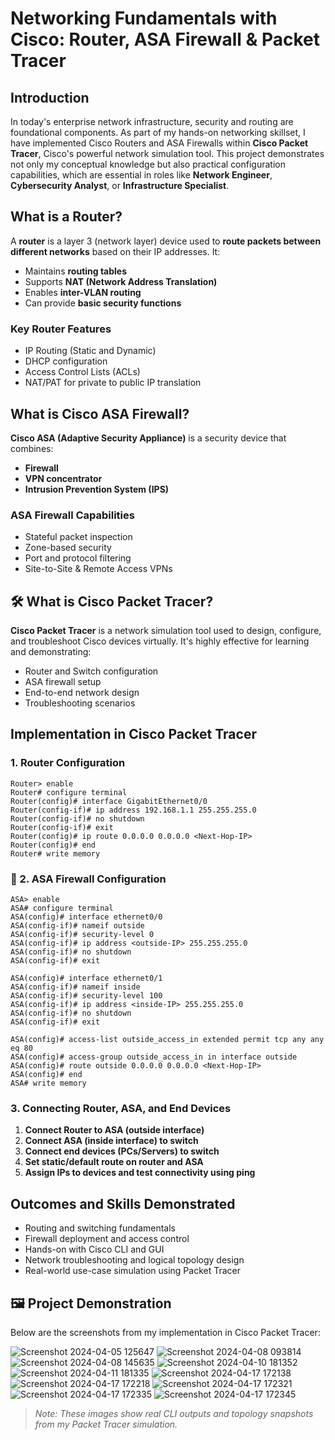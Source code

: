 #  Networking Fundamentals with Cisco: Router, ASA Firewall & Packet Tracer

##  Introduction

In today's enterprise network infrastructure, security and routing are foundational components. As part of my hands-on networking skillset, I have implemented Cisco Routers and ASA Firewalls within **Cisco Packet Tracer**, Cisco's powerful network simulation tool. This project demonstrates not only my conceptual knowledge but also practical configuration capabilities, which are essential in roles like **Network Engineer**, **Cybersecurity Analyst**, or **Infrastructure Specialist**.


##  What is a Router?

A **router** is a layer 3 (network layer) device used to **route packets between different networks** based on their IP addresses. It:

- Maintains **routing tables**
- Supports **NAT (Network Address Translation)**
- Enables **inter-VLAN routing**
- Can provide **basic security functions**

###  Key Router Features
- IP Routing (Static and Dynamic)
- DHCP configuration
- Access Control Lists (ACLs)
- NAT/PAT for private to public IP translation


##  What is Cisco ASA Firewall?

**Cisco ASA (Adaptive Security Appliance)** is a security device that combines:

- **Firewall**
- **VPN concentrator**
- **Intrusion Prevention System (IPS)**

###  ASA Firewall Capabilities
- Stateful packet inspection
- Zone-based security
- Port and protocol filtering
- Site-to-Site & Remote Access VPNs



## 🛠 What is Cisco Packet Tracer?

**Cisco Packet Tracer** is a network simulation tool used to design, configure, and troubleshoot Cisco devices virtually. It's highly effective for learning and demonstrating:

- Router and Switch configuration
- ASA firewall setup
- End-to-end network design
- Troubleshooting scenarios



##  Implementation in Cisco Packet Tracer

###  1. Router Configuration
```plaintext
Router> enable
Router# configure terminal
Router(config)# interface GigabitEthernet0/0
Router(config-if)# ip address 192.168.1.1 255.255.255.0
Router(config-if)# no shutdown
Router(config-if)# exit
Router(config)# ip route 0.0.0.0 0.0.0.0 <Next-Hop-IP>
Router(config)# end
Router# write memory
````

### 🔐 2. ASA Firewall Configuration

```plaintext
ASA> enable
ASA# configure terminal
ASA(config)# interface ethernet0/0
ASA(config-if)# nameif outside
ASA(config-if)# security-level 0
ASA(config-if)# ip address <outside-IP> 255.255.255.0
ASA(config-if)# no shutdown
ASA(config-if)# exit

ASA(config)# interface ethernet0/1
ASA(config-if)# nameif inside
ASA(config-if)# security-level 100
ASA(config-if)# ip address <inside-IP> 255.255.255.0
ASA(config-if)# no shutdown
ASA(config-if)# exit

ASA(config)# access-list outside_access_in extended permit tcp any any eq 80
ASA(config)# access-group outside_access_in in interface outside
ASA(config)# route outside 0.0.0.0 0.0.0.0 <Next-Hop-IP>
ASA(config)# end
ASA# write memory
```

###  3. Connecting Router, ASA, and End Devices

1. **Connect Router to ASA (outside interface)**
2. **Connect ASA (inside interface) to switch**
3. **Connect end devices (PCs/Servers) to switch**
4. **Set static/default route on router and ASA**
5. **Assign IPs to devices and test connectivity using ping**



## Outcomes and Skills Demonstrated

*  Routing and switching fundamentals
*  Firewall deployment and access control
*  Hands-on with Cisco CLI and GUI
*  Network troubleshooting and logical topology design
*  Real-world use-case simulation using Packet Tracer


## 🖼️ Project Demonstration

Below are the screenshots from my implementation in Cisco Packet Tracer:

![Screenshot 2024-04-05 125647](https://github.com/user-attachments/assets/911fafd2-cb43-4249-a4c7-4d2263f76987)
![Screenshot 2024-04-08 093814](https://github.com/user-attachments/assets/826803e4-4d12-4332-a2c4-857c0345941f)
![Screenshot 2024-04-08 145635](https://github.com/user-attachments/assets/327d307a-1ba9-4021-b9df-82f0948e20e9)
![Screenshot 2024-04-10 181352](https://github.com/user-attachments/assets/894868b6-66a9-4e4b-a2a1-23b50ba6bf60)
![Screenshot 2024-04-11 181335](https://github.com/user-attachments/assets/dfd65c93-9d94-43f8-92a0-d8185c526359)
![Screenshot 2024-04-17 172138](https://github.com/user-attachments/assets/0e040e12-c142-40a2-889a-42806c1e1d02)
![Screenshot 2024-04-17 172218](https://github.com/user-attachments/assets/e118a430-e258-4243-8f05-7aef7e71ca29)
![Screenshot 2024-04-17 172321](https://github.com/user-attachments/assets/53871e74-1fe6-4dd0-89a6-2b24edd136d2)
![Screenshot 2024-04-17 172335](https://github.com/user-attachments/assets/de424224-b65b-4ecc-b670-ce2958fe931c)
![Screenshot 2024-04-17 172345](https://github.com/user-attachments/assets/a8d88324-ddf2-48db-8e1a-058a9c783fa6)


> *Note: These images show real CLI outputs and topology snapshots from my Packet Tracer simulation.*

